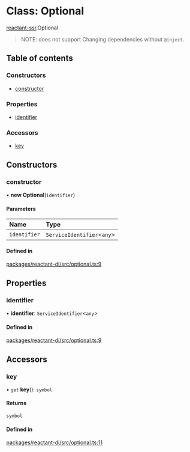 # Class: Optional

[reactant-ssr](../modules/reactant_ssr.md).Optional

> NOTE: does not support Changing dependencies without `@inject`.

## Table of contents

### Constructors

- [constructor](reactant_ssr.Optional.md#constructor)

### Properties

- [identifier](reactant_ssr.Optional.md#identifier)

### Accessors

- [key](reactant_ssr.Optional.md#key)

## Constructors

### constructor

• **new Optional**(`identifier`)

#### Parameters

| Name | Type |
| :------ | :------ |
| `identifier` | `ServiceIdentifier`<`any`\> |

#### Defined in

[packages/reactant-di/src/optional.ts:9](https://github.com/unadlib/reactant/blob/46d47605/packages/reactant-di/src/optional.ts#L9)

## Properties

### identifier

• **identifier**: `ServiceIdentifier`<`any`\>

#### Defined in

[packages/reactant-di/src/optional.ts:9](https://github.com/unadlib/reactant/blob/46d47605/packages/reactant-di/src/optional.ts#L9)

## Accessors

### key

• `get` **key**(): `symbol`

#### Returns

`symbol`

#### Defined in

[packages/reactant-di/src/optional.ts:11](https://github.com/unadlib/reactant/blob/46d47605/packages/reactant-di/src/optional.ts#L11)
